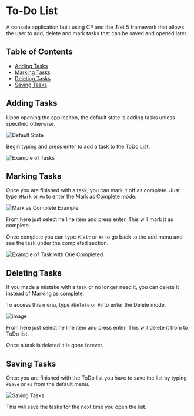 # To-Do List

A console application built using C# and the .Net 5 framework that allows the user to add, delete and mark tasks that can be saved and opened later.

## Table of Contents
* [Adding Tasks](#adding-tasks)
* [Marking Tasks](#marking-tasks)
* [Deleting Tasks](#deleting-tasks)
* [Saving Tasks](#saving-tasks)


## Adding Tasks

Upon opening the applicaiton, the default state is adding tasks unless specified otherwise.

![Default State](https://user-images.githubusercontent.com/95181863/192856748-7bfbaeaf-1b53-4275-baaa-7ffff8d3144e.png)

Begin typing and press enter to add a task to the ToDo List.

![Example of Tasks](https://user-images.githubusercontent.com/95181863/192856948-b26cdc06-a85d-4957-bf1a-427dddd094e6.png)


## Marking Tasks

Once you are finished with a task, you can mark it off as complete. Just type ``#Mark`` or ``#m`` to enter the Mark as Complete mode.

![Mark as Complete Example](https://user-images.githubusercontent.com/95181863/192857525-d247fe42-a934-4692-8b3c-1f1b632d7308.png)

From here just select he line item and press enter. This will mark it as complete.

Once complete you can type ``#Exit`` or ``#e`` to go back to the add menu and see the task under the completed section.

![Example of Task with One Completed](https://user-images.githubusercontent.com/95181863/192857804-09800157-2b41-453c-aedf-5e54a07b8dc0.png)


## Deleting Tasks

If you made a mistake with a task or no longer need it, you can delete it instead of Marking as complete.

To access this menu, type ``#Delete`` or ``#d`` to enter the Delete mode.

![image](https://user-images.githubusercontent.com/95181863/192858025-5c4e6aca-83b7-4ac5-833c-4e06d8339380.png)

From here just select he line item and press enter. This will delete it from to ToDo list.

Once a task is deleted it is gone forever.

## Saving Tasks

Once you are finished with the ToDo list you have to save the list by typing ``#Save`` or ``#s`` from the default menu. 

![Saving Tasks](https://user-images.githubusercontent.com/95181863/192858804-02c7a26a-32e8-4f0b-83e9-65c5c0f1f879.png)

This will save the tasks for the next time you open the list.
